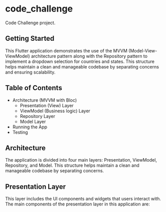 # code_challenge

Code Challenge project.

## Getting Started

This Flutter application demonstrates the use of the MVVM (Model-View-ViewModel) architecture pattern along with the Repository pattern to implement a dropdown selection for countries and states. This structure helps maintain a clean and manageable codebase by separating concerns and ensuring scalability.

## Table of Contents

<!-- toc -->
- Architecture (MVVM with Bloc)
    - Presentation (View) Layer 
    - ViewModel (Business logic) Layer
    - Repository Layer
    - Model Layer
- Running the App
- Testing
<!-- tocstop -->

## Architecture
The application is divided into four main layers: Presentation, ViewModel, Repository, and Model. This structure helps maintain a clean and manageable codebase by separating concerns.

## Presentation Layer
This layer includes the UI components and widgets that users interact with. The main components of the presentation layer in this application are:


